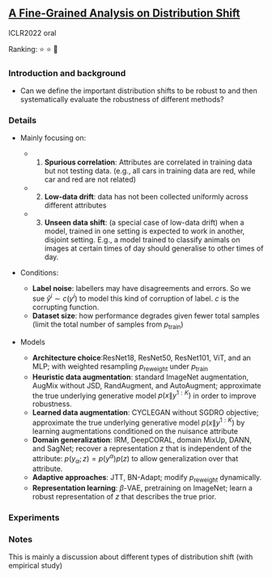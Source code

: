 ## [A Fine-Grained Analysis on Distribution Shift](https://arxiv.org/pdf/2110.11328.pdf)

ICLR2022 oral

Ranking: ⭐ ⭐ 🌟

### Introduction and background
- Can we define the important distribution shifts to be robust to and then systematically evaluate the robustness of different methods?

### Details
- Mainly focusing on:
  - 1. **Spurious correlation**: Attributes are correlated in training data but not testing data. (e.g., all cars in training data are red, while car and red are not related)
  - 2. **Low-data drift**: data has not been collected uniformly across different attributes
  - 3. **Unseen data shift**: (a special case of low-data drift) when a model, trained in one setting is expected to work in another, disjoint setting. E.g., a model trained to classify animals on images at certain times of day should generalise to other times of day.
  
- Conditions: 
  - **Label noise**: labellers may have disagreements and errors. So we sue $\hat{y}^i \sim c(y^i)$ to model this kind of corruption of label. $c$ is the corrupting function.
  - **Dataset size**: how performance degrades given fewer total samples (limit the total number of samples from $p_\text{train}$)

- Models
  - **Architecture choice**:ResNet18, ResNet50, ResNet101, ViT, and an MLP; with weighted resampling $p_\text{reweight}$ under $p_\text{train}$
  - **Heuristic data augmentation**: standard ImageNet augmentation, AugMix without JSD, RandAugment, and AutoAugment; approximate the true underlying generative model $p(x \| y^{1:K})$ in order to improve robustness.
  - **Learned data augmentation**: CYCLEGAN without SGDRO objective; approximate the true underlying generative model $p(x \| y^{1:K})$ by learning augmentations conditioned on the nuisance attribute
  - **Domain generalization**: IRM, DeepCORAL, domain MixUp, DANN, and SagNet; recover a representation $z$ that is independent of the attribute: $p(y_\alpha; z) = p(y^\alpha)p(z)$ to allow generalization over that attribute.
  - **Adaptive approaches**: JTT, BN-Adapt; modify $p_\text{reweight}$ dynamically.
  - **Representation learning**: $\beta$-VAE, pretraining on ImageNet; learn a robust representation of $z$ that describes the true prior.
  

### Experiments

### Notes
This is mainly a discussion about different types of distribution shift (with empirical study)

